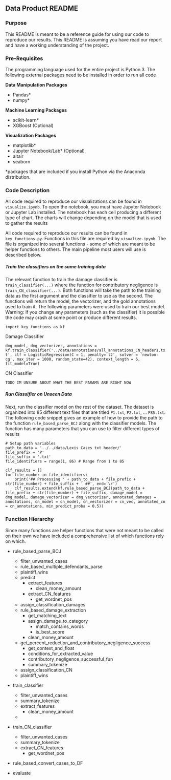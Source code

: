 ## Data Product README

### Purpose

This README is meant to be a reference guide for using our code to reproduce our results. This README is assuming you have read our report and have a working understanding of the project.

### Pre-Requisites

The programming language used for the entire project is Python 3. The following external packages need to be installed in order to run all code

**Data Manipulation Packages**
- Pandas*
- numpy*

**Machine Learning Packages**
- scikit-learn*
- XGBoost (Optional)

**Visualization Packages**
- matplotlib*
- Jupyter Notebook/Lab* (Optional)
- altair
- seaborn

*packages that are included if you install Python via the Anaconda distribution.

### Code Description

All code required to reproduce our visualizations can be found in `visualize.ipynb`. To open the notebook, you must have Jupyter Notebook or Jupyter Lab installed. The notebook has each cell producing a different type of chart. The charts will change depending on the model that is used to gather the results
 
All code required to reproduce our results can be found in `key_functions.py`. Functions in this file are required by `visualize.ipynb`. The file is organized into several functions - some of which are meant to be helper functions to others. The main pipeline most users will use is described below.

##### Train the classifiers on the same training data

The relevant function to train the damage classifier is `train_classifier(...)` where the function for contributory negligence is `train_CN_classifier(...)`. Both functions will take the path to the training data as the first argument and the classifier to use as the second. The functions will return the model, the vectorizer, and the gold annotations used to train it. The following parameters were used to train our best model. Warning: If you change any parameters (such as the classifier) it is possible the code may crash at some point or produce different results.

`import key_functions as kf`

Damage Classifier

`dmg_model, dmg_vectorizer, annotations = kf.train_classifier('../data/annotations/all_annotations_CN_headers.txt', clf = LogisticRegression(C = 1, penalty='l2', solver = 'newton-cg', max_iter = 1000, random_state=42), context_length = 6, fit_model=True)`

CN Classifier

` TODO IM UNSURE ABOUT WHAT THE BEST PARAMS ARE RIGHT NOW `

##### Run Classifier on Unseen Data

Next, run the classifier model on the rest of the dataset. The dataset is organized into 85 different text files that are titled `P1.txt`, `P2.txt`, ... `P85.txt`. The following code snippet gives an example of how to provide the path to the function `rule_based_parse_BCJ` along with the classifier models. The function has many parameters that you can use to filter different types of results

```
# Setup path variables
path_to_data = '../../data/Lexis Cases txt header/'
file_prefix = 'P'
file_suffix = '.txt'
file_identifiers = range(1, 86) # Range from 1 to 85

clf_results = []
for file_number in file_identifiers:
    print('## Processing ' + path_to_data + file_prefix + str(file_number) + file_suffix + ' ##', end='\r')
    clf_results.extend(kf.rule_based_parse_BCJ(path_to_data + file_prefix + str(file_number) + file_suffix, damage_model = dmg_model, damage_vectorizer = dmg_vectorizer, annotated_damages = annotations, cn_model = cn_model, cn_vectorizer = cn_vec, annotated_cn = cn_annotations, min_predict_proba = 0.5))
```
    
    
### Function Hierarchy

Since many functions are helper functions that were not meant to be called on their own we have included a comprehensive list of which functions rely on which. 

* rule_based_parse_BCJ
    * filter_unwanted_cases
    * rule_based_multiple_defendants_parse
    * plaintiff_wins
    * predict
        * extract_features
            * clean_money_amount
        * extract_CN_features
            * get_wordnet_pos
    * assign_classification_damages
    * rule_based_damage_extraction
        * get_matching_text
        * assign_damage_to_category
            * match_contains_words
            * is_best_score
        * clean_money_amount
    * get_percent_reduction_and_contributory_negligence_success
        * get_context_and_float
        * conditions_for_extracted_value
        * contributory_negligence_successful_fun
        * summary_tokenize
    * assign_classification_CN
    * plaintiff_wins
   
* train_classifier
    * filter_unwanted_cases
    * summary_tokenize
    * extract_features
        * clean_money_amount
    *
    
* train_CN_classifier
    * filter_unwanted_cases
    * summary_tokenize
    * extract_CN_features
        * get_wordnet_pos
        
* rule_based_convert_cases_to_DF
* evaluate
        

